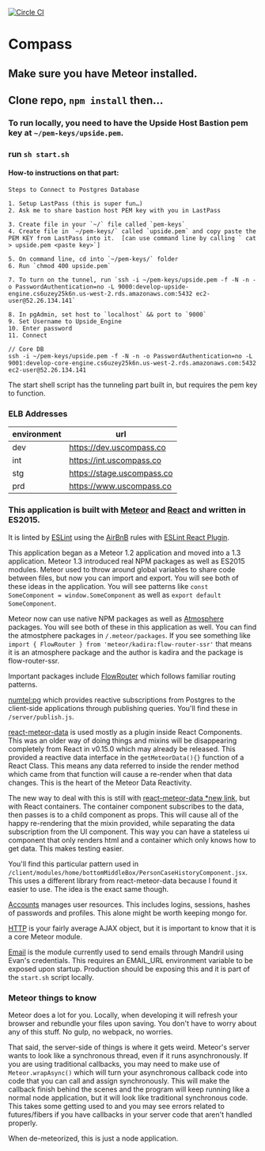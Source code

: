 [![Circle CI](https://circleci.com/gh/PotomacInnovation/compass.svg?style=svg&circle-token=3f8ea1d3a744d61244aa65d2940734a8b700ae2c)](https://circleci.com/gh/PotomacInnovation/compass)

# Compass
## Make sure you have Meteor installed.
## Clone repo, `npm install` then...
### To run locally, you need to have the Upside Host Bastion pem key at `~/pem-keys/upside.pem`.
### run `sh start.sh`
#### How-to instructions on that part:
```
Steps to Connect to Postgres Database

1. Setup LastPass (this is super fun…)
2. Ask me to share bastion host PEM key with you in LastPass

3. Create file in your `~/` file called `pem-keys`
4. Create file in `~/pem-keys/` called `upside.pem` and copy paste the PEM KEY from LastPass into it.  [can use command line by calling ` cat > upside.pem <paste key>`]

5. On command line, cd into `~/pem-keys/` folder
6. Run `chmod 400 upside.pem`

7. To turn on the tunnel, run `ssh -i ~/pem-keys/upside.pem -f -N -n -o PasswordAuthentication=no -L 9000:develop-upside-engine.cs6uzey25k6n.us-west-2.rds.amazonaws.com:5432 ec2-user@52.26.134.141`

8. In pgAdmin, set host to `localhost` && port to `9000`
9. Set Username to Upside_Engine
10. Enter password
11. Connect

// Core DB
ssh -i ~/pem-keys/upside.pem -f -N -n -o PasswordAuthentication=no -L 9001:develop-core-engine.cs6uzey25k6n.us-west-2.rds.amazonaws.com:5432 ec2-user@52.26.134.141
```
The start shell script has the tunneling part built in, but requires the pem key to function.


### ELB Addresses
| environment | url |
| ----------- | --- |
| dev | https://dev.uscompass.co   |
| int | https://int.uscompass.co   |
| stg | https://stage.uscompass.co |
| prd | https://www.uscompass.co   |

### This application is built with [Meteor](http://docs.meteor.com/#/full/) and [React](https://facebook.github.io/react/docs/getting-started.html) and written in ES2015.
It is linted by [ESLint](http://eslint.org/) using the [AirBnB](https://www.npmjs.com/package/eslint-config-airbnb)
rules with [ESLint React Plugin](https://github.com/yannickcr/eslint-plugin-react).

This application began as a Meteor 1.2 application and moved into a 1.3 application. Meteor 1.3
introduced real NPM packages as well as ES2015 modules. Meteor used to throw around global variables
to share code between files, but now you can import and export. You will see both of these ideas in
the application. You will see patterns like `const SomeComponent = window.SomeComponent` as well as
`export default SomeComponent`.

Meteor now can use native NPM packages as well as [Atmosphere](https://atmospherejs.com/) packages.
You will see both of these in this application as well. You can find the atmostphere packages
in `/.meteor/packages`. If you see something like
`import { FlowRouter } from 'meteor/kadira:flow-router-ssr'` that means it is an atmosphere package
and the author is kadira and the package is flow-router-ssr.

Important packages include [FlowRouter](https://atmospherejs.com/kadira/flow-router-ssr) which
follows familiar routing patterns.

[numtel:pg](https://atmospherejs.com/numtel/pg) which provides reactive subscriptions from Postgres
to the client-side applications through publishing queries. You'll find these in `/server/publish.js`.

[react-meteor-data](https://github.com/meteor/react-packages/blob/47504c7e87649ca5c6be7acb4c3ec57b02e66713/docs/meteor-data.md)
is used mostly as a plugin inside React Components. This was an older way of doing things and mixins
will be disappearing completely from React in v0.15.0 which may already be released. This provided
a reactive data interface in the `getMeteorData(){}` function of a React Class. This means any data
referred to inside the render method which came from that function will cause a re-render when that
data changes. This is the heart of the Meteor Data Reactivity.

The new way to deal with this is still with [react-meteor-data *new link](http://guide.meteor.com/react.html#data),
but with React containers. The container component subscribes to the data, then passes is to a child
component as props. This will cause all of the happy re-rendering that the mixin provided, while
separating the data subscription from the UI component. This way you can have a stateless ui
component that only renders html and a container which only knows how to get data. This makes testing
easier.

You'll find this particular pattern used in `/client/modules/home/bottomMiddleBox/PersonCaseHistoryComponent.jsx`.
This uses a different library from react-meteor-data because I found it easier to use. The idea is the
exact same though.

[Accounts](http://guide.meteor.com/accounts.html#accounts-password) manages user resources. This
includes logins, sessions, hashes of passwords and profiles. This alone might be worth keeping mongo
for.

[HTTP](http://docs.meteor.com/#/full/http) is your fairly average AJAX object, but it is important
to know that it is a core Meteor module.

[Email](http://docs.meteor.com/#/full/email) is the module currently used to send emails through
Mandril using Evan's credentials. This requires an EMAIL_URL environment variable to be exposed
upon startup. Production should be exposing this and it is part of the `start.sh` script locally.

### Meteor things to know
Meteor does a lot for you. Locally, when developing it will refresh your browser and rebundle your
files upon saving. You don't have to worry about any of this stuff. No gulp, no webpack, no worries.

That said, the server-side of things is where it gets weird. Meteor's server wants to look like a
synchronous thread, even if it runs asynchronously. If you are using traditional callbacks, you may
need to make use of `Meteor.wrapAsync()` which will turn your asynchronous callback code into code
that you can call and assign synchronously. This will make the callback finish behind the scenes and
the program will keep running like a normal node application, but it will look like traditional
synchronous code. This takes some getting used to and you may see errors related to futures/fibers
if you have callbacks in your server code that aren't handled properly.

When de-meteorized, this is just a node application. 
